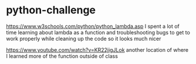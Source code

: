 # python-challenge
https://www.w3schools.com/python/python_lambda.asp I spent a lot of time learning about lambda as a function and troubleshooting bugs to get to work properly while cleaning up the code so it looks much nicer

https://www.youtube.com/watch?v=KR22jigJLok another location of where I learned more of the function outside of class